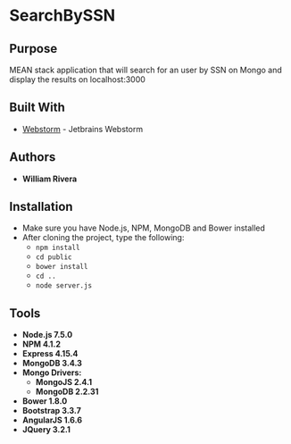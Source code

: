 # SearchBySSN

## Purpose

MEAN stack application that will search for an user by SSN on Mongo and display the results on localhost:3000

## Built With

* [Webstorm](https://www.jetbrains.com/webstorm/) - Jetbrains Webstorm

## Authors

* **William Rivera**

## Installation

* Make sure you have Node.js, NPM, MongoDB and Bower installed
* After cloning the  project, type the following:
    * `npm install`
    * `cd public`
    * `bower install`
    * `cd ..`
    * `node server.js`

## Tools

* **Node.js 7.5.0**
* **NPM 4.1.2**
* **Express 4.15.4**
* **MongoDB 3.4.3**
* **Mongo Drivers:**
    * **MongoJS 2.4.1**
    * **MongoDB 2.2.31**
* **Bower 1.8.0**
* **Bootstrap 3.3.7**
* **AngularJS 1.6.6**
* **JQuery 3.2.1**
